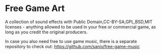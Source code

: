 # Free Game Art
A collection of sound effects with Public Domain,CC-BY-SA,GPL,BSD,MIT licenses - anything allowed to be used in your free or commercial game, as long as you credit the original producers.

In case you also need free to use game music, there is a separate repository to check out: https://github.com/saniv/free-game-music
